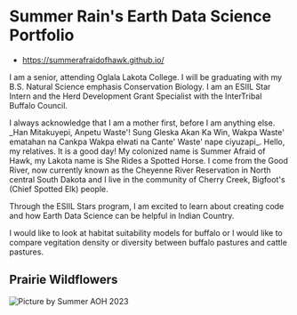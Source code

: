 
# Summer Rain's Earth Data Science Portfolio

* https://summerafraidofhawk.github.io/

<p> I am a senior, attending Oglala Lakota College.  I will be graduating with my B.S. Natural Science emphasis Conservation Biology.  I am an ESIIL Star Intern and the Herd Development Grant Specialist with the InterTribal Buffalo Council. </p>

<p> I always acknowledge that I am a mother first, before I am anything else. _Han Mitakuyepi, Anpetu Waste'! Sung Gleska Akan Ka Win, Wakpa Waste' ematahan na Cankpa Wakpa elwati na Cante' Waste' nape ciyuzapi_.  Hello, my relatives. It is a good day!  My colonized name is Summer Afraid of Hawk, my Lakota name is She Rides a Spotted Horse. I come from the Good River, now currently known as the Cheyenne River Reservation in North central South Dakota and I live in the community of Cherry Creek, Bigfoot's (Chief Spotted Elk) people. </p>

<p> Through the ESIIL Stars program, I am excited to learn about creating code and how Earth Data Science can be helpful in Indian Country. </p>

<p> I would like to look at habitat suitability models for buffalo or I would like to compare vegitation density or diversity between buffalo pastures and cattle pastures. </p>

## Prairie Wildflowers

![Picture by Summer AOH 2023](https://github.com/SummerAfraidofHawk/SummerAfraidofHawk.github.io/assets/166641847/425d24a7-ce51-4b85-bb1a-07d890ae2a89)

